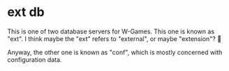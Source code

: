 # ext db

This is one of two database servers for W-Games. This one is known as "ext". I think maybe the "ext" refers to "external", or maybe "extension"? 🤷

Anyway, the other one is known as "conf", which is mostly concerned with configuration data.
